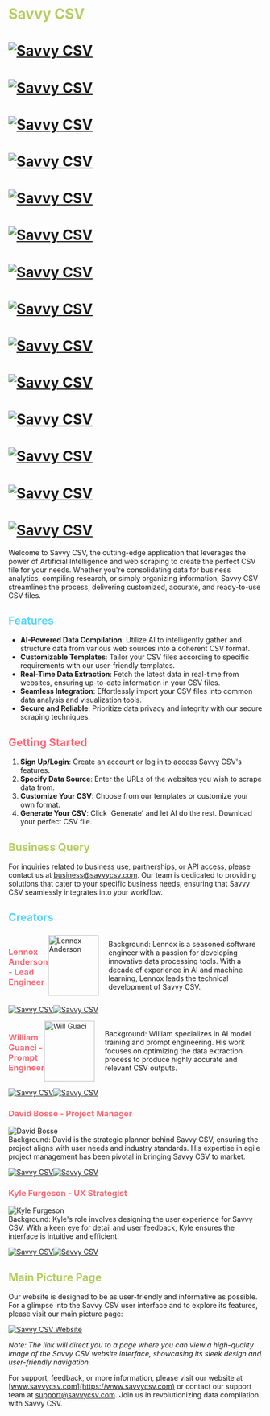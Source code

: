 # <span style="color: #b5ce61;">Savvy CSV</span>


# [![Savvy CSV](https://img.shields.io/badge/Gmail-D14836?style=for-the-badge&logo=gmail&logoColor=white)](https://github.com/sindresorhus/awesome#readme)

# [![Savvy CSV](https://img.shields.io/badge/LinkedIn-0077B5?style=for-the-badge&logo=linkedin&logoColor=white)](https://github.com/sindresorhus/awesome#readme)

# [![Savvy CSV](https://img.shields.io/badge/Amazon_AWS-FF9900?style=for-the-badge&logo=amazonaws&logoColor=white)](https://github.com/sindresorhus/awesome#readme)

# [![Savvy CSV](https://img.shields.io/badge/JavaScript-F7DF1E?style=for-the-badge&logo=JavaScript&logoColor=white)](https://github.com/sindresorhus/awesome#readme)

# [![Savvy CSV](https://img.shields.io/badge/Python-3776AB?style=for-the-badge&logo=python&logoColor=white)](https://github.com/sindresorhus/awesome#readme)


# [![Savvy CSV](https://img.shields.io/badge/CSS-239120?&style=for-the-badge&logo=css3&logoColor=white)](https://github.com/sindresorhus/awesome#readme)

# [![Savvy CSV](https://img.shields.io/badge/HTML-239120?style=for-the-badge&logo=html5&logoColor=white)](https://github.com/sindresorhus/awesome#readme)

# [![Savvy CSV](https://img.shields.io/badge/Microsoft_Excel-217346?style=for-the-badge&logo=microsoft-excel&logoColor=white)](https://github.com/sindresorhus/awesome#readme)



# [![Savvy CSV](https://img.shields.io/badge/sponsor-30363D?style=for-the-badge&logo=GitHub-Sponsors&logoColor=#white)](https://github.com/sindresorhus/awesome#readme)

# [![Savvy CSV](https://img.shields.io/badge/Firebase-039BE5?style=for-the-badge&logo=Firebase&logoColor=white)](https://github.com/sindresorhus/awesome#readme)

# [![Savvy CSV](https://img.shields.io/badge/Google%20Sheets-34A853?style=for-the-badge&logo=google-sheets&logoColor=white)](https://github.com/sindresorhus/awesome#readme)


# [![Savvy CSV](https://img.shields.io/badge/sponsor-30363D?style=for-the-badge&logo=GitHub-Sponsors&logoColor=#white)](https://github.com/sindresorhus/awesome#readme)

# [![Savvy CSV](https://img.shields.io/badge/Firebase-039BE5?style=for-the-badge&logo=Firebase&logoColor=white)](https://github.com/sindresorhus/awesome#readme)

# [![Savvy CSV](https://img.shields.io/badge/Google%20Sheets-34A853?style=for-the-badge&logo=google-sheets&logoColor=white)](https://github.com/sindresorhus/awesome#readme)




Welcome to Savvy CSV, the cutting-edge application that leverages the power of Artificial Intelligence and web scraping to create the perfect CSV file for your needs. Whether you're consolidating data for business analytics, compiling research, or simply organizing information, Savvy CSV streamlines the process, delivering customized, accurate, and ready-to-use CSV files.

## <span style="color: #57d6ff;">Features</span>

- **AI-Powered Data Compilation**: Utilize AI to intelligently gather and structure data from various web sources into a coherent CSV format.
- **Customizable Templates**: Tailor your CSV files according to specific requirements with our user-friendly templates.
- **Real-Time Data Extraction**: Fetch the latest data in real-time from websites, ensuring up-to-date information in your CSV files.
- **Seamless Integration**: Effortlessly import your CSV files into common data analysis and visualization tools.
- **Secure and Reliable**: Prioritize data privacy and integrity with our secure scraping techniques.

## <span style="color: #FE6B78;">Getting Started</span>

1. **Sign Up/Login**: Create an account or log in to access Savvy CSV's features.
2. **Specify Data Source**: Enter the URLs of the websites you wish to scrape data from.
3. **Customize Your CSV**: Choose from our templates or customize your own format.
4. **Generate Your CSV**: Click 'Generate' and let AI do the rest. Download your perfect CSV file.

## <span style="color: #b5ce61;">Business Query</span>

For inquiries related to business use, partnerships, or API access, please contact us at business@savvycsv.com. Our team is dedicated to providing solutions that cater to your specific business needs, ensuring that Savvy CSV seamlessly integrates into your workflow.

## <span style="color: #57d6ff;">Creators</span>



<div style="display: flex; align-items: center;">
  <h3><span style="color: #FE6B78;">Lennox Anderson - Lead Engineer</span></h3>
  <img src="http://savvycsv.com/images/Lennox.jpg" width="100" height="120" alt="Lennox Anderson" style="margin-right: 20px;"> 
  <div>
    <p>Background: Lennox is a seasoned software engineer with a passion for developing innovative data processing tools. With a decade of experience in AI and machine learning, Lennox leads the technical development of Savvy CSV.</p>
  </div>
</div>

[![Savvy CSV](https://img.shields.io/badge/LinkedIn-0077B5?style=for-the-badge&logo=linkedin&logoColor=white)](https://www.linkedin.com/in/lennoxanderson/)[![Savvy CSV](https://img.shields.io/badge/Gmail-D14836?style=for-the-badge&logo=gmail&logoColor=white)](https://github.com/sindresorhus/awesome#readme)


<div style="display: flex; align-items: center;">
  <h3><span style="color: #FE6B78;">William Guanci - Prompt Engineer</span></h3>
  <img src="http://savvycsv.com/images/Will.jpg" width="100" height="120" alt="Will Guaci" style="margin-right: 20px;"> 
  <div>
    <p>Background: William specializes in AI model training and prompt engineering. His work focuses on optimizing the data extraction process to produce highly accurate and relevant CSV outputs.</p>
  </div>
</div>

[![Savvy CSV](https://img.shields.io/badge/LinkedIn-0077B5?style=for-the-badge&logo=linkedin&logoColor=white)](https://www.linkedin.com/in/william-guanci/)[![Savvy CSV](https://img.shields.io/badge/Gmail-D14836?style=for-the-badge&logo=gmail&logoColor=white)](https://github.com/sindresorhus/awesome#readme)



### <span style="color: #FE6B78;">David Bosse - Project Manager</span>
![David Bosse](https://example.com/david-bosse.jpg)  
Background: David is the strategic planner behind Savvy CSV, ensuring the project aligns with user needs and industry standards. His expertise in agile project management has been pivotal in bringing Savvy CSV to market.

[![Savvy CSV](https://img.shields.io/badge/LinkedIn-0077B5?style=for-the-badge&logo=linkedin&logoColor=white)](https://www.linkedin.com/in/david-bosse/)[![Savvy CSV](https://img.shields.io/badge/Gmail-D14836?style=for-the-badge&logo=gmail&logoColor=white)](https://github.com/sindresorhus/awesome#readme)

### <span style="color: #FE6B78;">Kyle Furgeson - UX Strategist</span>
![Kyle Furgeson](https://example.com/kyle-furgeson.jpg)  
Background: Kyle's role involves designing the user experience for Savvy CSV. With a keen eye for detail and user feedback, Kyle ensures the interface is intuitive and efficient.

[![Savvy CSV](https://img.shields.io/badge/LinkedIn-0077B5?style=for-the-badge&logo=linkedin&logoColor=white)](https://www.linkedin.com/in/kferguson4594/)[![Savvy CSV](https://img.shields.io/badge/Gmail-D14836?style=for-the-badge&logo=gmail&logoColor=white)](https://github.com/sindresorhus/awesome#readme)

## <span style="color: #b5ce61;">Main Picture Page</span>

Our website is designed to be as user-friendly and informative as possible. For a glimpse into the Savvy CSV user interface and to explore its features, please visit our main picture page:

[![Savvy CSV Website](https://savvycsv.com/images/savvycsvscreensho.png)](https://www.savvycsv.com)

*Note: The link will direct you to a page where you can view a high-quality image of the Savvy CSV website interface, showcasing its sleek design and user-friendly navigation.*

For support, feedback, or more information, please visit our website at [www.savvycsv.com](https://www.savvycsv.com) or contact our support team at support@savvycsv.com. Join us in revolutionizing data compilation with Savvy CSV.
